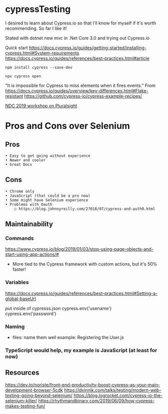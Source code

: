 # cypressTesting
I desired to learn about Cypress.io so that I'll know for myself if it's worth recommending. So far I like it!

Stated with dotnet new mvc in .Net Core 3.0 and trying out Cypress.io

Quick start
https://docs.cypress.io/guides/getting-started/installing-cypress.html#System-requirements
https://docs.cypress.io/guides/references/best-practices.html#article

```npm install cypress --save-dev```

```npx cypress open```

"It is impossible for Cypress to miss elements when it fires events."
From <https://docs.cypress.io/guides/overview/key-differences.html#Flake-resistant> 
https://github.com/cypress-io/cypress-example-recipes/

[NDC 2019 workshop on Pluralsight](https://app.pluralsight.com/course-player?course=ng-conf-19-testing-cypress-io&author=ng-conf&name=6bc8bea6-1905-4595-8fc8-4c4426e627c6&clip=0&mode=live)

# Pros and Cons over Selenium
## Pros
	• Easy to get going without experience
	• Newer and cooler
	• Great Docs

## Cons
	• Chrome only
	• JavaScript (that could be a pro now)
	• Some might have Selenium experience
	• Problems with Oauth
		○ https://blog.johnnyreilly.com/2?018/07/cypress-and-auth0.html

## Maintainability 

### Commands

https://www.cypress.io/blog/2019/01/03/stop-using-page-objects-and-start-using-app-actions/#
* More tied to the Cypress framework with custom actions, but it's 50% faster!
	
### Variables

https://docs.cypress.io/guides/references/best-practices.html#Setting-a-global-baseUrl

put inside of cypresss.json
cypress.env('usename')
cypress.env('password')

### Naming

* files: name them well example: Registering the User.js

### TypeScript would help, my example is JavaScript (at least for now)

## Resources
https://dev.to/noriste/front-end-productivity-boost-cypress-as-your-main-development-browser-5cdk
https://dvinnik.com/talks/testing/modern-web-testing-going-beyond-selenium/
https://blog.logrocket.com/cypress-io-the-selenium-killer/
https://rhythmandbinary.com/2019/06/09/how-cypress-makes-testing-fun/
